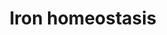 ---
annotations:
- type: Pathway Ontology
  value: iron homeostasis pathway
authors:
- MartijnVanIersel
- Khanspers
- MaintBot
- Samuel Sklar
- Egonw
- Ddigles
- Mkutmon
- Eweitz
description: Iron is nessisary for all mammalian cells but is also toxic in excess.
  This pathway shows the regulation of iron between a cell and the blood stream.
last-edited: 2021-05-23
organisms:
- Mus musculus
redirect_from:
- /index.php/Pathway:WP1596
- /instance/WP1596
schema-jsonld:
- '@context': https://schema.org/
  '@id': https://wikipathways.github.io/pathways/WP1596.html
  '@type': Dataset
  creator:
    '@type': Organization
    name: WikiPathways
  description: Iron is nessisary for all mammalian cells but is also toxic in excess.
    This pathway shows the regulation of iron between a cell and the blood stream.
  keywords:
  - Fth1
  - Ftl1
  - IL6R
  - Ferroportin
  - IL1R
  - Hfe
  - hepcidin
  - Tnf
  - JAK1/2
  - IL-6
  - Trfr1
  - IL-1
  - STAT3
  - Iron
  - Trfr2
  - Ireb2
  - hemojuvelin
  - Transferrin
  - cMyc
  - BMPR-1
  - BMP1/2/4/9
  - SMAD-1/5/8
  - hepcidin-2
  license: CC0
  name: Iron homeostasis
seo: CreativeWork
title: Iron homeostasis
wpid: WP1596
---